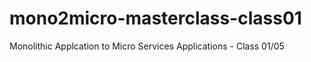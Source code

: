 # mono2micro-masterclass-class01
Monolithic Applcation to Micro Services Applications - Class 01/05
